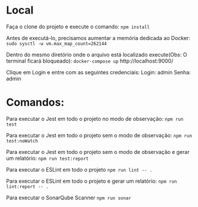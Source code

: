 # Local

Faça o clone do projeto e execute o comando:
`npm install`

Antes de executá-lo, precisamos aumentar a memória dedicada ao Docker:
`sudo sysctl -w vm.max_map_count=262144`

Dentro do mesmo diretório onde o arquivo está localizado execute(Obs: O terminal ficará bloqueado):
`docker-compose up`
http://localhost:9000/


Clique em Login e entre com as seguintes credenciais:
Login: admin
Senha: admin


# Comandos:

Para executar o Jest em todo o projeto no modo de observação:
`npm run test`

Para executar o Jest em todo o projeto sem o modo de observação:
`npm run test:noWatch`

Para executar o Jest em todo o projeto sem o modo de observação e gerar um relatório:
`npm run test:report`

Para executar o ESLint em todo o projeto
`npm run lint -- .`

Para executar o ESLint em todo o projeto e gerar um relatório:
`npm run lint:report -- .`

Para executar o SonarQube Scanner
`npm run sonar`
